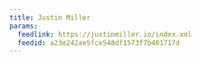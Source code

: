 ```yaml
---
title: Justin Miller
params:
  feedlink: https://justinmiller.io/index.xml
  feedid: a23e242ae5fce548df1573f7b401717d
---
```


